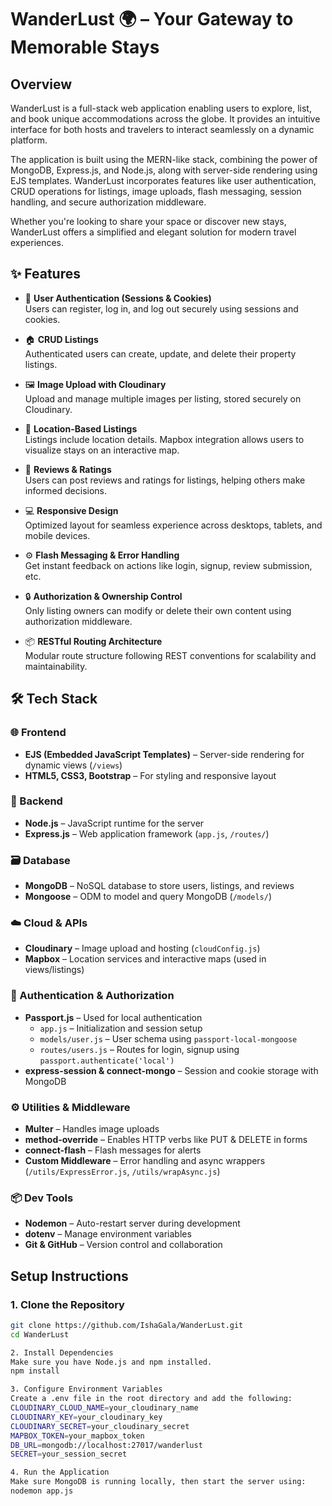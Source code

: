 # WanderLust 🌍 – Your Gateway to Memorable Stays
## Overview
WanderLust is a full-stack web application enabling users to explore, list, and book unique accommodations across the globe. It provides an intuitive interface for both hosts and travelers to interact seamlessly on a dynamic platform.

The application is built using the MERN-like stack, combining the power of MongoDB, Express.js, and Node.js, along with server-side rendering using EJS templates. WanderLust incorporates features like user authentication, CRUD operations for listings, image uploads, flash messaging, session handling, and secure authorization middleware.

Whether you're looking to share your space or discover new stays, WanderLust offers a simplified and elegant solution for modern travel experiences.
## ✨ Features

- 🔐 **User Authentication (Sessions & Cookies)**  
  Users can register, log in, and log out securely using sessions and cookies.

- 🏠 **CRUD Listings**  
  Authenticated users can create, update, and delete their property listings.

- 🖼️ **Image Upload with Cloudinary**  
  Upload and manage multiple images per listing, stored securely on Cloudinary.

- 📍 **Location-Based Listings**  
  Listings include location details. Mapbox integration allows users to visualize stays on an interactive map.

- 💬 **Reviews & Ratings**  
  Users can post reviews and ratings for listings, helping others make informed decisions.

- 💻 **Responsive Design**  
  Optimized layout for seamless experience across desktops, tablets, and mobile devices.

- ⚙️ **Flash Messaging & Error Handling**  
  Get instant feedback on actions like login, signup, review submission, etc.

- 🔒 **Authorization & Ownership Control**  
  Only listing owners can modify or delete their own content using authorization middleware.

- 📦 **RESTful Routing Architecture**  
  Modular route structure following REST conventions for scalability and maintainability.
## 🛠️ Tech Stack

### 🌐 Frontend
- **EJS (Embedded JavaScript Templates)** – Server-side rendering for dynamic views (`/views`)
- **HTML5, CSS3, Bootstrap** – For styling and responsive layout

### 🧠 Backend
- **Node.js** – JavaScript runtime for the server
- **Express.js** – Web application framework (`app.js`, `/routes/`)

### 🗃️ Database
- **MongoDB** – NoSQL database to store users, listings, and reviews
- **Mongoose** – ODM to model and query MongoDB (`/models/`)

### ☁️ Cloud & APIs
- **Cloudinary** – Image upload and hosting (`cloudConfig.js`)
- **Mapbox** – Location services and interactive maps (used in views/listings)

### 🔐 Authentication & Authorization
- **Passport.js** – Used for local authentication
  - `app.js` – Initialization and session setup
  - `models/user.js` – User schema using `passport-local-mongoose`
  - `routes/users.js` – Routes for login, signup using `passport.authenticate('local')`
- **express-session & connect-mongo** – Session and cookie storage with MongoDB

### ⚙️ Utilities & Middleware
- **Multer** – Handles image uploads
- **method-override** – Enables HTTP verbs like PUT & DELETE in forms
- **connect-flash** – Flash messages for alerts
- **Custom Middleware** – Error handling and async wrappers (`/utils/ExpressError.js`, `/utils/wrapAsync.js`)

### 📦 Dev Tools
- **Nodemon** – Auto-restart server during development
- **dotenv** – Manage environment variables
- **Git & GitHub** – Version control and collaboration
## Setup Instructions

### 1. Clone the Repository

```bash
git clone https://github.com/IshaGala/WanderLust.git
cd WanderLust

2. Install Dependencies
Make sure you have Node.js and npm installed.
npm install

3. Configure Environment Variables
Create a .env file in the root directory and add the following:
CLOUDINARY_CLOUD_NAME=your_cloudinary_name
CLOUDINARY_KEY=your_cloudinary_key
CLOUDINARY_SECRET=your_cloudinary_secret
MAPBOX_TOKEN=your_mapbox_token
DB_URL=mongodb://localhost:27017/wanderlust
SECRET=your_session_secret

4. Run the Application
Make sure MongoDB is running locally, then start the server using:
nodemon app.js
